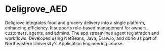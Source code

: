 # Deligrove_AED
Deligrove integrates food and grocery delivery into a single platform, enhancing efficiency. It supports role-based management for owners, customers, agents, and admins. The app streamlines agent registration and workflows. Developed using NetBeans, Java, Draw.io, and db4o as part of Northeastern University's Application Engineering course.
